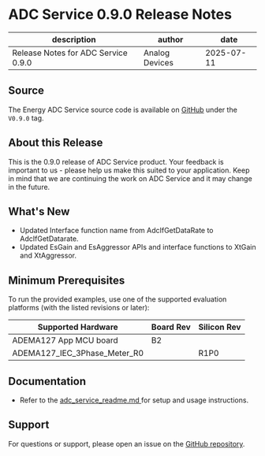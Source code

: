 
# ADC Service 0.9.0 Release Notes

| description | author | date |
| --- | --- | --- |
| Release Notes for ADC Service 0.9.0 | Analog Devices | 2025-07-11 |

<!-- markdownlint-disable MD024 -->

## Source

The Energy ADC Service source code is available on [GitHub](https://github.com/adi-innersource/emfrm-adc-service.git) under the `V0.9.0` tag.

## About this Release

This is the 0.9.0 release of ADC Service product. Your feedback is important to us - please help us make this suited to your application. Keep in mind that we are continuing the work on ADC Service and it may change in the future.

## What's New

 - Updated Interface function name from AdcIfGetDataRate to AdcIfGetDatarate.
 - Updated EsGain and EsAggressor APIs and interface functions to XtGain and XtAggressor.

## Minimum Prerequisites

To run the provided examples, use one of the supported evaluation platforms (with the listed revisions or later):

| Supported Hardware | Board Rev | Silicon Rev |
| --- | --- | --- |
| ADEMA127 App MCU board | B2 | |
| ADEMA127_IEC_3Phase_Meter_R0 |  | R1P0 |


## Documentation

- Refer to the [adc_service_readme.md ](../../adc_service_readme.md) for setup and usage instructions.

## Support

For questions or support, please open an issue on the [GitHub repository](https://github.com/adi-innersource/emfrm-adc-service/issues).

